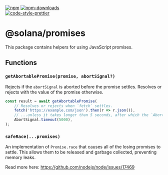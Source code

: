 [![npm][npm-image]][npm-url]
[![npm-downloads][npm-downloads-image]][npm-url]
<br />
[![code-style-prettier][code-style-prettier-image]][code-style-prettier-url]

[code-style-prettier-image]: https://img.shields.io/badge/code_style-prettier-ff69b4.svg?style=flat-square
[code-style-prettier-url]: https://github.com/prettier/prettier
[npm-downloads-image]: https://img.shields.io/npm/dm/@solana/promises/rc.svg?style=flat
[npm-image]: https://img.shields.io/npm/v/@solana/promises/rc.svg?style=flat
[npm-url]: https://www.npmjs.com/package/@solana/promises/v/rc

# @solana/promises

This package contains helpers for using JavaScript promises.

## Functions

### `getAbortablePromise(promise, abortSignal?)`

Rejects if the `abortSignal` is aborted before the promise settles. Resolves or rejects with the value of the promise otherwise.

```ts
const result = await getAbortablePromise(
    // Resolves or rejects when `fetch` settles.
    fetch('https://example.com/json').then(r => r.json()),
    // ...unless it takes longer than 5 seconds, after which the `AbortSignal` is triggered.
    AbortSignal.timeout(5000),
);
```

### `safeRace(...promises)`

An implementation of `Promise.race` that causes all of the losing promises to settle. This allows them to be released and garbage collected, preventing memory leaks.

Read more here: https://github.com/nodejs/node/issues/17469
